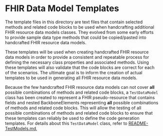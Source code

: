 # FHIR Data Model Templates

The template files in this directory are text files that contain selected methods and related code blocks to be used
when handcrafting additional FHIR resource data models classes. They evolved from some early efforts to provide sample
data type methods that could be copied/pasted into handcrafted FHIR resource data models.

These templates will be used when creating handcrafted FHIR resource data models in order to provide a consistent and
repeatable process for defining the necessary class properties and associated methods. Using these templates will also
validate that the code blocks are correct for each of the scenarios. The ultimate goal is to inform the creation of
actual templates to be used in generating all FHIR resource data models.

Because the few handcrafted FHIR resource data models can not cover **all** possible combinations of methods and related
code blocks, a `TestDataModel` class has been created to represent a FHIR pseudo-resource that contains fields and nested
BackboneElements representing **all** possible combinations of methods and related code blocks. This will allow the
testing of all possible combinations of methods and related code blocks to ensure that these templates can reliably
be used to define the code generation templates. For details about this `TestDataModel` class, refer to
[README-TestModels.md](../src/test-models/README-TestModels.md),
